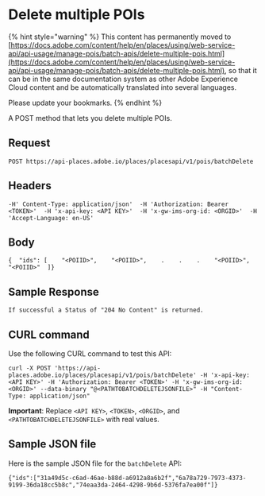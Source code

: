 # Delete multiple POIs

{% hint style="warning" %}
This content has permanently moved to [https://docs.adobe.com/content/help/en/places/using/web-service-api/api-usage/manage-pois/batch-apis/delete-multiple-pois.html](https://docs.adobe.com/content/help/en/places/using/web-service-api/api-usage/manage-pois/batch-apis/delete-multiple-pois.html), so that it can be in the same documentation system as other Adobe Experience Cloud content and be automatically translated into several languages.

Please update your bookmarks.
{% endhint %}

A POST method that lets you delete multiple POIs.

## Request <a id="request"></a>

```text
POST https://api-places.adobe.io/places/placesapi/v1/pois/batchDelete
```

## Headers <a id="headers"></a>

```text
-H' Content-Type: application/json'  -H 'Authorization: Bearer <TOKEN>'  -H 'x-api-key: <API KEY>'  -H 'x-gw-ims-org-id: <ORGID>'  -H 'Accept-Language: en-US'
```

## Body <a id="body"></a>

```text
{  "ids": [    "<POIID>",    "<POIID>",    .    .    .    "<POIID>",    "<POIID>"  ]}
```

## Sample Response <a id="sample-response"></a>

```text
If successful a Status of "204 No Content" is returned.
```

## CURL command <a id="curl-command"></a>

Use the following CURL command to test this API:

```text
curl -X POST 'https://api-places.adobe.io/places/placesapi/v1/pois/batchDelete' -H 'x-api-key: <API KEY>' -H 'Authorization: Bearer <TOKEN>' -H 'x-gw-ims-org-id: <ORGID>' --data-binary "@<PATHTOBATCHDELETEJSONFILE>" -H "Content-Type: application/json"
```

**Important**: Replace `<API KEY>`, `<TOKEN>`, `<ORGID>`, and `<PATHTOBATCHDELETEJSONFILE>` with real values.

## Sample JSON file <a id="sample-json-file"></a>

Here is the sample JSON file for the `batchDelete` API:

```text
{​"ids":["31a49d5c-c6ad-46ae-b88d-a6912a8a6b2f","6a78a729-7973-4373-9199-36da18cc5b8c","74eaa3da-2464-4298-9b6d-5376fa7ea00f"]​}
```

[  
](https://launch.gitbook.io/places-developer-by-adobe-documentation/api-usage/poi-management/batch-apis/post-poi-batch-update)

